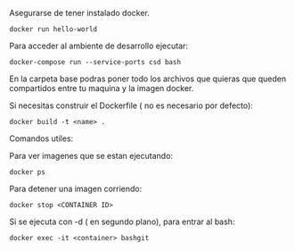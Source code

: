 Asegurarse de tener instalado docker.

    docker run hello-world

Para acceder al ambiente de desarrollo ejecutar:

    docker-compose run --service-ports csd bash

En la carpeta base podras poner todo los archivos que quieras que queden compartidos entre tu maquina y la imagen docker.

Si necesitas construir el Dockerfile ( no es necesario por defecto):

    docker build -t <name> .

Comandos utiles:

Para ver imagenes que se estan ejecutando:

    docker ps

Para detener una imagen corriendo:

    docker stop <CONTAINER ID>

Si se ejecuta con -d ( en segundo plano), para entrar al bash:

    docker exec -it <container> bashgit 